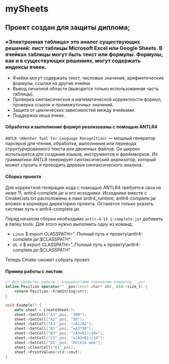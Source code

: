 # mySheets 
## Проект создан для защиты диплома;
### «Электронная таблица» это аналог существующих решений: лист таблицы Microsoft Excel или Google Sheets. В ячейках таблицы могут быть текст или формулы. Формулы, как и в существующих решениях, могут содержать индексы ячеек.

- Ячейки могут содержать текст, числовые значения, арифметические формулы, ссылки на другие ячейки.
- Вывод печатной области (выводится только использованная часть таблицы).
- Проверка синтаксической и математической корректности формул, проверка ссылок и промежуточных значений.
- Защита от циклических зависимостей между ячейками.
- Поддержка кеша ячеек.


#### Обработка и выполнение формул реализованы с помощью ANTLR4

`ANTLR (ANother Tool for Language Recognition)` — мощный генератор парсеров для чтения, обработки, выполнения или перевода структурированного текста или двоичных файлов. Он широко используется для создания языков, инструментов и фреймворков. Из грамматики ANTLR генерирует синтаксический анализатор, который может строить и проходить деревья синтаксического анализа.

#### Сборка проекта
Для корректной генерации кода с помощью ANTLR4 требуется Java не ниже 11, antlr4-complete.jar и его исходники.  Исходники вместе с CmakeLists.txt расположены в паке antlr4_runtime, antlr4-complete.jar вложен в корневую директорию проекта. Останется только указать системе путь к antlr4-complete.jar.

Перед началом сборки необходимо `antlr-4.13.1-complete.jar` добавить в папку tools. Для этого нужно выполнить одну из команд:
- `Linux` $ export CLASSPATH=".:Полный путь к проекту\antlr4-complete.jar:$CLASSPATH"
- `OS X` $ export CLASSPATH=".:Полный путь к проекту\antlr4-complete.jar:$CLASSPATH"

Теперь Cmake сможет собрать проект.


#### Пример работы с листом:
```C++
// Для удобства работы с координатами определим оператор  _pos
inline Position operator"" _pos(const char* str, std::size_t) {
    return Position::FromString(str);
}

void Example() {
    auto sheet = CreateSheet();
    sheet->SetCell("A1"_pos, "300");
    sheet->SetCell("A2"_pos, "50");
    sheet->SetCell("A3"_pos, "=A1/A2");
    sheet->SetCell("B1"_pos, "=A3*50");
    sheet->SetCell("B3"_pos, "(A3+B1)/10=");
    sheet->SetCell("C3"_pos, "=(A3+B1)/10");
    sheet->SetCell("D1"_pos, "Delete mee");
    sheet->ClearCell("D1"_pos);
    sheet->PrintValues(std::cout);
}
```